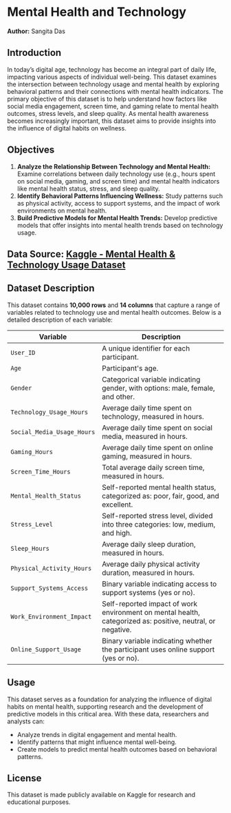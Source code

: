 # Mental Health and Technology 

**Author:** Sangita Das  

## Introduction
In today’s digital age, technology has become an integral part of daily life, impacting various aspects of individual well-being. This dataset examines the intersection between technology usage and mental health by exploring behavioral patterns and their connections with mental health indicators. The primary objective of this dataset is to help understand how factors like social media engagement, screen time, and gaming relate to mental health outcomes, stress levels, and sleep quality. As mental health awareness becomes increasingly important, this dataset aims to provide insights into the influence of digital habits on wellness.

## Objectives
1. **Analyze the Relationship Between Technology and Mental Health:** Examine correlations between daily technology use (e.g., hours spent on social media, gaming, and screen time) and mental health indicators like mental health status, stress, and sleep quality.
2. **Identify Behavioral Patterns Influencing Wellness:** Study patterns such as physical activity, access to support systems, and the impact of work environments on mental health.
3. **Build Predictive Models for Mental Health Trends:** Develop predictive models that offer insights into mental health trends based on technology usage.

## Data Source: [Kaggle - Mental Health & Technology Usage Dataset](https://www.kaggle.com/datasets/waqi786/mental-health-and-technology-usage-dataset/code?datasetId=5649662&sortBy=dateRun&tab=profile&excludeNonAccessedDatasources=false)

## Dataset Description
This dataset contains **10,000 rows** and **14 columns** that capture a range of variables related to technology use and mental health outcomes. Below is a detailed description of each variable:

| Variable                  | Description                                                                                       |
|---------------------------|---------------------------------------------------------------------------------------------------|
| `User_ID`                 | A unique identifier for each participant.                                                         |
| `Age`                     | Participant's age.                                                                                |
| `Gender`                  | Categorical variable indicating gender, with options: male, female, and other.                    |
| `Technology_Usage_Hours`  | Average daily time spent on technology, measured in hours.                                        |
| `Social_Media_Usage_Hours`| Average daily time spent on social media, measured in hours.                                      |
| `Gaming_Hours`            | Average daily time spent on online gaming, measured in hours.                                     |
| `Screen_Time_Hours`       | Total average daily screen time, measured in hours.                                               |
| `Mental_Health_Status`    | Self-reported mental health status, categorized as: poor, fair, good, and excellent.              |
| `Stress_Level`            | Self-reported stress level, divided into three categories: low, medium, and high.                 |
| `Sleep_Hours`             | Average daily sleep duration, measured in hours.                                                  |
| `Physical_Activity_Hours` | Average daily physical activity duration, measured in hours.                                      |
| `Support_Systems_Access`  | Binary variable indicating access to support systems (yes or no).                                 |
| `Work_Environment_Impact` | Self-reported impact of work environment on mental health, categorized as: positive, neutral, or negative. |
| `Online_Support_Usage`    | Binary variable indicating whether the participant uses online support (yes or no).               |

## Usage
This dataset serves as a foundation for analyzing the influence of digital habits on mental health, supporting research and the development of predictive models in this critical area. With these data, researchers and analysts can:

- Analyze trends in digital engagement and mental health.
- Identify patterns that might influence mental well-being.
- Create models to predict mental health outcomes based on behavioral patterns.

## License
This dataset is made publicly available on Kaggle for research and educational purposes.

